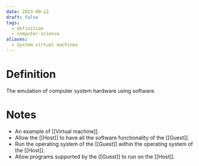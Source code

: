 ```yaml
---
date: 2023-09-12
draft: false
tags:
  - definition
  - computer-science
aliases:
  - System virtual machines
---
```

# Definition

The emulation of computer system hardware using software.

# Notes

- An example of [[Virtual machine]].
- Allow the [[Host]] to have all the software functionality of the [[Guest]].
- Run the operating system of the [[Guest]] within the operating system of the [[Host]].
- Allow programs supported by the [[Guest]] to run on the [[Host]].